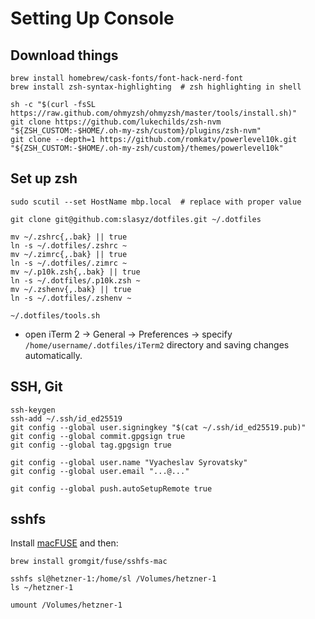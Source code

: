 # Setting Up Console

## Download things

```shell
brew install homebrew/cask-fonts/font-hack-nerd-font
brew install zsh-syntax-highlighting  # zsh highlighting in shell

sh -c "$(curl -fsSL https://raw.github.com/ohmyzsh/ohmyzsh/master/tools/install.sh)"
git clone https://github.com/lukechilds/zsh-nvm "${ZSH_CUSTOM:-$HOME/.oh-my-zsh/custom}/plugins/zsh-nvm"
git clone --depth=1 https://github.com/romkatv/powerlevel10k.git "${ZSH_CUSTOM:-$HOME/.oh-my-zsh/custom}/themes/powerlevel10k"
```


## Set up zsh

```shell
sudo scutil --set HostName mbp.local  # replace with proper value

git clone git@github.com:slasyz/dotfiles.git ~/.dotfiles

mv ~/.zshrc{,.bak} || true
ln -s ~/.dotfiles/.zshrc ~
mv ~/.zimrc{,.bak} || true
ln -s ~/.dotfiles/.zimrc ~
mv ~/.p10k.zsh{,.bak} || true
ln -s ~/.dotfiles/.p10k.zsh ~
mv ~/.zshenv{,.bak} || true
ln -s ~/.dotfiles/.zshenv ~

~/.dotfiles/tools.sh
```

- open iTerm 2 -> General -> Preferences -> specify `/home/username/.dotfiles/iTerm2` directory and saving changes automatically.


## SSH, Git

```shell
ssh-keygen
ssh-add ~/.ssh/id_ed25519
git config --global user.signingkey "$(cat ~/.ssh/id_ed25519.pub)"
git config --global commit.gpgsign true
git config --global tag.gpgsign true

git config --global user.name "Vyacheslav Syrovatsky"
git config --global user.email "...@..."

git config --global push.autoSetupRemote true
```

## sshfs

Install [macFUSE](https://osxfuse.github.io/) and then:

```shell
brew install gromgit/fuse/sshfs-mac

sshfs sl@hetzner-1:/home/sl /Volumes/hetzner-1
ls ~/hetzner-1

umount /Volumes/hetzner-1
```
